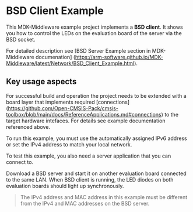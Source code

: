 BSD Client Example
==================

This MDK-Middleware example project implements a **BSD client**. It shows you how to
control the LEDs on the evaluation board of the server via the BSD socket.

For detailed description see [BSD Server Example section in MDK-Middleware documenation]
(https://arm-software.github.io/MDK-Middleware/latest/Network/BSD_Client_Example.html).

Key usage aspects
-----------------

For successful build and operation the project needs to be extended with a board layer
that implements required [connections]
(https://github.com/Open-CMSIS-Pack/cmsis-toolbox/blob/main/docs/ReferenceApplications.md#connections)
to the target hardware intefaces. For details see example documentation referenced above.

To run this example, you must use the automatically assigned IPv6 address or set the IPv4 address
to match your local network.

To test this example, you also need a server application that you can connect to.

Download a BSD server and start it on another evaluation board connected to the same LAN.
When BSD client is running, the LED diodes on both evaluation boards should light up synchronously.

>The IPv4 address and MAC address in this example must be different from the IPv4
and MAC addresses on the BSD server.
